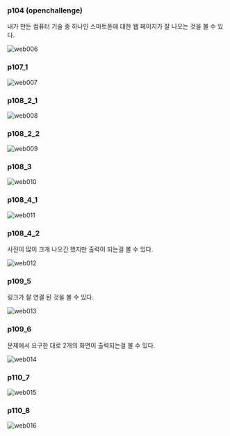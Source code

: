 ### p104 (openchallenge)

내가 만든 컴퓨터 기술 중 하나인 스마트폰에 대한 웹 페이지가 잘 나오는 것을 볼 수 있다.

![web006](https://github.com/tjrbwls/WebProgrammingReview/assets/118953733/1c85e757-6af8-454b-932f-3bcc2dcdc21b)

### p107_1

![web007](https://github.com/tjrbwls/WebProgrammingReview/assets/118953733/862f4469-d7ce-48a1-b5d9-5a7a35cd5eeb)

### p108_2_1

![web008](https://github.com/tjrbwls/WebProgrammingReview/assets/118953733/eac2388d-037c-4dcf-889d-60ca5a4b81fa)

### p108_2_2

![web009](https://github.com/tjrbwls/WebProgrammingReview/assets/118953733/a2cba4fc-1742-42ce-9d00-d9038ccb4659)

### p108_3

![web010](https://github.com/tjrbwls/WebProgrammingReview/assets/118953733/9f483071-0900-4978-a53b-2b4cc552900c)

### p108_4_1

![web011](https://github.com/tjrbwls/WebProgrammingReview/assets/118953733/83f07d28-cba3-47ea-a2f1-cfe3c27aa6df)

### p108_4_2

사진이 많이 크게 나오긴 했지만 출력이 되는걸 볼 수 있다.

![web012](https://github.com/tjrbwls/WebProgrammingReview/assets/118953733/f4fbae2b-90ba-4598-9bd2-9ea7fa62f5f3)

### p109_5

링크가 잘 연결 된 것을 볼 수 있다.

![web013](https://github.com/tjrbwls/WebProgrammingReview/assets/118953733/d3923ef2-ff4d-4fab-8cf2-b2a44bbf1bbc)

### p109_6

문제에서 요구한 대로 2개의 화면이 출력되는걸 볼 수 있다.

![web014](https://github.com/tjrbwls/WebProgrammingReview/assets/118953733/2751b2a1-5c3b-4856-b7ee-518e8c7842a4)

### p110_7

![web015](https://github.com/tjrbwls/WebProgrammingReview/assets/118953733/5e8dbc7c-32f0-4567-863c-abf632fd2197)

### p110_8

![web016](https://github.com/tjrbwls/WebProgrammingReview/assets/118953733/5c5593a6-e16f-4b7f-ab56-426476b4ffa6)
